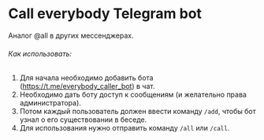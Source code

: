 # Call everybody Telegram bot

Аналог @all в других мессенджерах.

###### Как использовать:
1. Для начала необходимо добавить бота (https://t.me/everybody_caller_bot) в чат.
2. Необходимо дать боту доступ к сообщениям (и желательно права администратора).
3. Потом каждый пользователь должен ввести команду `/add`, чтобы бот узнал о его существовании в беседе.
4. Для использования нужно отправить команду `/all` или `/call`.
